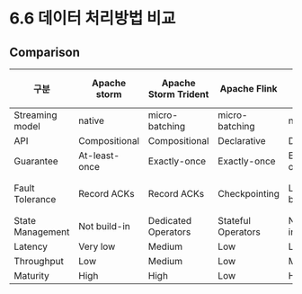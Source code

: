 # 6.6 데이터 처리방법 비교

## Comparison

| 구분 | Apache storm | Apache Storm Trident | Apache Flink | Apache Kafka | Apache Kafka Streams | Spark streaming | Samza |
| --- | --- | --- | --- | --- | --- | --- | --- |
| Streaming model | native | micro-batching | micro-batching | native | native | micro-batching | native |
| API | Compositional | Compositional | Declarative | Declarative | Declarative | Declarative | Compositional |
| Guarantee | At-least-once | Exactly-once | Exactly-once | Exactly-once | Exactly-once | Exactly-once | At-least-once |
| Fault Tolerance | Record ACKs | Record ACKs | Checkpointing | Log-based | Log-based | RDD based Checkpointing | Log-based(kafka 활용) |
| State Management | Not build-in | Dedicated Operators | Stateful Operators | Not build-in | Stateful Operators | Dedicated Dstream | Stateful Operators |
| Latency | Very low | Medium | Low | Low | Low | Medium | Low |
| Throughput | Low | Medium | Low | Medium | Medium | High | Medium |
| Maturity | High | High | Low | High | High | High | Medium |


<script src="https://utteranc.es/client.js"
        repo="Pseudo-Lab/data-engineering-for-everybody"
        issue-term="pathname"
        label="comments"
        theme="preferred-color-scheme"
        crossorigin="anonymous"
        async>
</script>